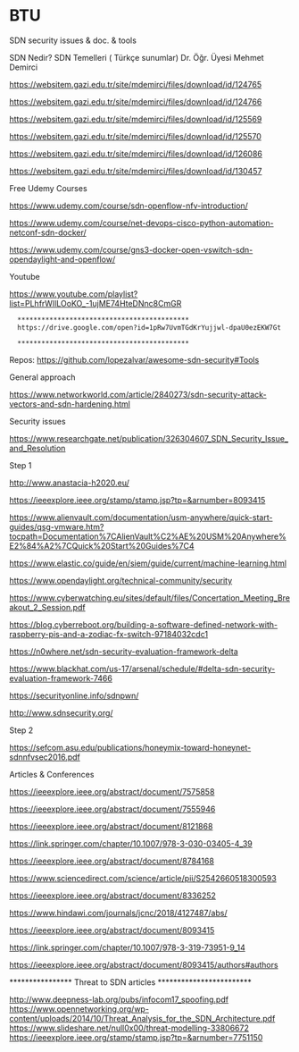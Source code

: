 # BTU
SDN security issues &amp; doc. &amp; tools


SDN Nedir? SDN Temelleri ( Türkçe sunumlar) Dr. Öğr. Üyesi Mehmet Demirci

https://websitem.gazi.edu.tr/site/mdemirci/files/download/id/124765

https://websitem.gazi.edu.tr/site/mdemirci/files/download/id/124766

https://websitem.gazi.edu.tr/site/mdemirci/files/download/id/125569

https://websitem.gazi.edu.tr/site/mdemirci/files/download/id/125570

https://websitem.gazi.edu.tr/site/mdemirci/files/download/id/126086

https://websitem.gazi.edu.tr/site/mdemirci/files/download/id/130457

Free Udemy Courses

https://www.udemy.com/course/sdn-openflow-nfv-introduction/

https://www.udemy.com/course/net-devops-cisco-python-automation-netconf-sdn-docker/

https://www.udemy.com/course/gns3-docker-open-vswitch-sdn-opendaylight-and-openflow/

  Youtube

  https://www.youtube.com/playlist?list=PLhfrWIlLOoKO_-1ujME74HteDNnc8CmGR

      *******************************************
      https://drive.google.com/open?id=1pRw7UvmTGdKrYujjwl-dpaU0ezEKW7Gt
      
      *******************************************
   
  Repos:
  https://github.com/lopezalvar/awesome-sdn-security#Tools
  
  General approach
  
  https://www.networkworld.com/article/2840273/sdn-security-attack-vectors-and-sdn-hardening.html
  
  Security issues
  
  https://www.researchgate.net/publication/326304607_SDN_Security_Issue_and_Resolution
  
  Step 1
  
  http://www.anastacia-h2020.eu/
  
  https://ieeexplore.ieee.org/stamp/stamp.jsp?tp=&arnumber=8093415
  
  https://www.alienvault.com/documentation/usm-anywhere/quick-start-guides/qsg-vmware.htm?tocpath=Documentation%7CAlienVault%C2%AE%20USM%20Anywhere%E2%84%A2%7CQuick%20Start%20Guides%7C4
  
  https://www.elastic.co/guide/en/siem/guide/current/machine-learning.html
  
  https://www.opendaylight.org/technical-community/security
  
  https://www.cyberwatching.eu/sites/default/files/Concertation_Meeting_Breakout_2_Session.pdf
  
  https://blog.cyberreboot.org/building-a-software-defined-network-with-raspberry-pis-and-a-zodiac-fx-switch-97184032cdc1
  
  https://n0where.net/sdn-security-evaluation-framework-delta
  
  https://www.blackhat.com/us-17/arsenal/schedule/#delta-sdn-security-evaluation-framework-7466
  
  https://securityonline.info/sdnpwn/
  
  http://www.sdnsecurity.org/
  
  Step 2
  
  https://sefcom.asu.edu/publications/honeymix-toward-honeynet-sdnnfvsec2016.pdf
  
  Articles & Conferences
  
  https://ieeexplore.ieee.org/abstract/document/7575858
  
  https://ieeexplore.ieee.org/abstract/document/7555946
  
  https://ieeexplore.ieee.org/abstract/document/8121868
  
  https://link.springer.com/chapter/10.1007/978-3-030-03405-4_39
  
  https://ieeexplore.ieee.org/abstract/document/8784168
  
  https://www.sciencedirect.com/science/article/pii/S2542660518300593
  
  https://ieeexplore.ieee.org/abstract/document/8336252
  
  https://www.hindawi.com/journals/jcnc/2018/4127487/abs/
  
  https://ieeexplore.ieee.org/abstract/document/8093415
  
  https://link.springer.com/chapter/10.1007/978-3-319-73951-9_14
  
  https://ieeexplore.ieee.org/abstract/document/8093415/authors#authors
  
 **************** Threat to SDN articles ************************
  
  http://www.deepness-lab.org/pubs/infocom17_spoofing.pdf </br>
  https://www.opennetworking.org/wp-content/uploads/2014/10/Threat_Analysis_for_the_SDN_Architecture.pdf </br>
  https://www.slideshare.net/null0x00/threat-modelling-33806672  </br>
  https://ieeexplore.ieee.org/stamp/stamp.jsp?tp=&arnumber=7751150  </br>
  
 
  
